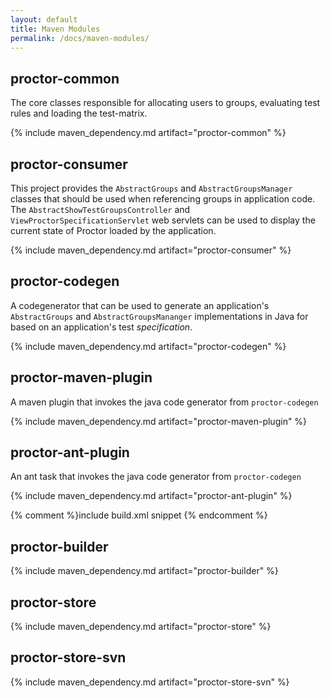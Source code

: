 ```yaml
---
layout: default
title: Maven Modules
permalink: /docs/maven-modules/
---
```


## proctor-common
The core classes responsible for allocating users to groups, evaluating test rules and loading the test-matrix.

{% include maven_dependency.md artifact="proctor-common" %}

## proctor-consumer
This project provides the `AbstractGroups` and `AbstractGroupsManager` classes that should be used when referencing groups in application code. The `AbstractShowTestGroupsController` and `ViewProctorSpecificationServlet` web servlets can be used to display the current state of Proctor loaded by the application.

{% include maven_dependency.md artifact="proctor-consumer" %}

## proctor-codegen
A codegenerator that can be used to generate an application's `AbstractGroups` and `AbstractGroupsMananger` implementations in Java for based on an application's test _specification_.

{% include maven_dependency.md artifact="proctor-codegen" %}

## proctor-maven-plugin
A maven plugin that invokes the java code generator from `proctor-codegen`

{% include maven_dependency.md artifact="proctor-maven-plugin" %}

## proctor-ant-plugin
An ant task that invokes the java code generator from `proctor-codegen`

{% include maven_dependency.md artifact="proctor-ant-plugin" %}

{% comment %}include build.xml snippet {% endcomment %}

## proctor-builder

{% include maven_dependency.md artifact="proctor-builder" %}


## proctor-store

{% include maven_dependency.md artifact="proctor-store" %}

## proctor-store-svn

{% include maven_dependency.md artifact="proctor-store-svn" %}
